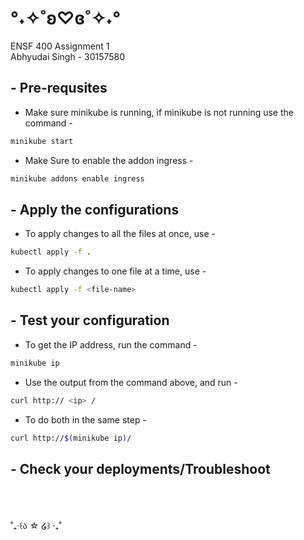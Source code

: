 # °˖✧˚ʚ♡ɞ˚✧˖°
ENSF 400 Assignment 1\
Abhyudai Singh - 30157580 

## - Pre-requsites
* Make sure minikube is running, if minikube is not running use the command -

```bash
minikube start
```
* Make Sure to enable the addon ingress - 
```bash
minikube addons enable ingress
```



## - Apply the configurations 
* To apply changes to all the files at once, use -
```bash
kubectl apply -f .
```

* To apply changes to one file at a time, use -
```bash
kubectl apply -f <file-name>
```

## - Test your configuration

* To get the IP address, run the command -
```bash
minikube ip
```

* Use the output from the command above, and run - 
```bash
curl http:// <ip> /

```

* To do both in the same step - 
```bash
curl http://$(minikube ip)/
```

## - Check your deployments/Troubleshoot


\
\
\
˚₊‧꒰ა ☆ ໒꒱ ‧₊˚